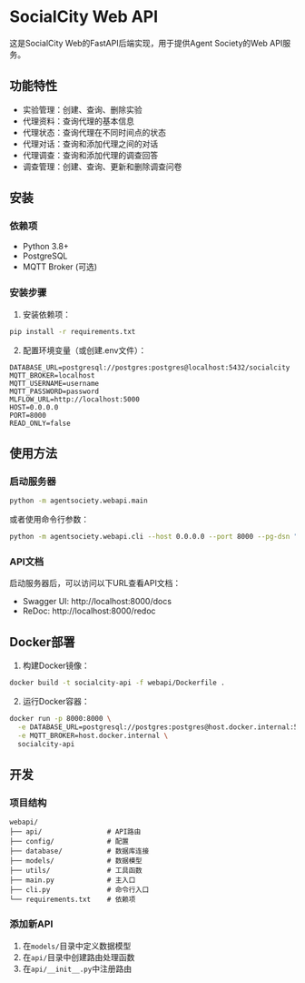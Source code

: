 # SocialCity Web API

这是SocialCity Web的FastAPI后端实现，用于提供Agent Society的Web API服务。

## 功能特性

- 实验管理：创建、查询、删除实验
- 代理资料：查询代理的基本信息
- 代理状态：查询代理在不同时间点的状态
- 代理对话：查询和添加代理之间的对话
- 代理调查：查询和添加代理的调查回答
- 调查管理：创建、查询、更新和删除调查问卷

## 安装

### 依赖项

- Python 3.8+
- PostgreSQL
- MQTT Broker (可选)

### 安装步骤

1. 安装依赖项：

```bash
pip install -r requirements.txt
```

2. 配置环境变量（或创建.env文件）：

```
DATABASE_URL=postgresql://postgres:postgres@localhost:5432/socialcity
MQTT_BROKER=localhost
MQTT_USERNAME=username
MQTT_PASSWORD=password
MLFLOW_URL=http://localhost:5000
HOST=0.0.0.0
PORT=8000
READ_ONLY=false
```

## 使用方法

### 启动服务器

```bash
python -m agentsociety.webapi.main
```

或者使用命令行参数：

```bash
python -m agentsociety.webapi.cli --host 0.0.0.0 --port 8000 --pg-dsn "postgresql://postgres:postgres@localhost:5432/socialcity"
```

### API文档

启动服务器后，可以访问以下URL查看API文档：

- Swagger UI: http://localhost:8000/docs
- ReDoc: http://localhost:8000/redoc

## Docker部署

1. 构建Docker镜像：

```bash
docker build -t socialcity-api -f webapi/Dockerfile .
```

2. 运行Docker容器：

```bash
docker run -p 8000:8000 \
  -e DATABASE_URL=postgresql://postgres:postgres@host.docker.internal:5432/socialcity \
  -e MQTT_BROKER=host.docker.internal \
  socialcity-api
```

## 开发

### 项目结构

```
webapi/
├── api/                # API路由
├── config/             # 配置
├── database/           # 数据库连接
├── models/             # 数据模型
├── utils/              # 工具函数
├── main.py             # 主入口
├── cli.py              # 命令行入口
└── requirements.txt    # 依赖项
```

### 添加新API

1. 在`models/`目录中定义数据模型
2. 在`api/`目录中创建路由处理函数
3. 在`api/__init__.py`中注册路由 